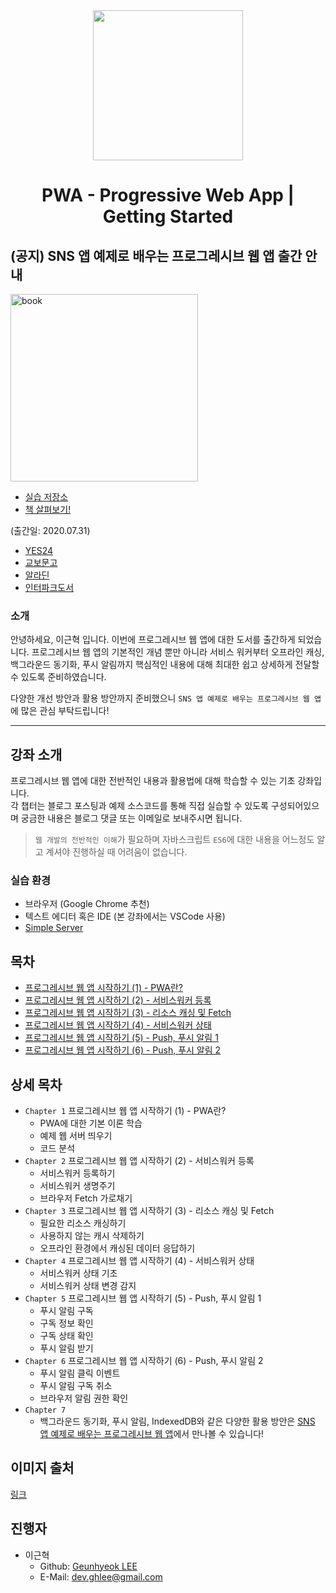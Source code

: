 <div align="center">
  <img src="./pwa.png" width="240px">
  <h1>PWA - Progressive Web App | Getting Started</h1>
</div>

## (공지) SNS 앱 예제로 배우는 프로그레시브 웹 앱 출간 안내

<img alt="book" src="https://user-images.githubusercontent.com/26512984/88422695-9d83e500-ce25-11ea-85f3-ac0a107633c4.jpg" width="300">

- [실습 저장소](https://github.com/leegeunhyeok/paper)
- [책 살펴보기!](https://geundung.dev/106)

(출간일: 2020.07.31)

- [YES24](http://www.yes24.com/Product/Goods/91360603)
- [교보문고](http://www.kyobobook.co.kr/product/detailViewKor.laf?ejkGb=KOR&mallGb=KOR&barcode=9791165920081&orderClick=LAG&Kc=)
- [알라딘](https://www.aladin.co.kr/shop/wproduct.aspx?ItemId=247327624)
- [인터파크도서](http://book.interpark.com/product/BookDisplay.do?_method=detail&sc.shopNo=0000400000&sc.prdNo=335305874)

### 소개

안녕하세요, 이근혁 입니다. 이번에 프로그레시브 웹 앱에 대한 도서를 출간하게 되었습니다. 
프로그레시브 웹 앱의 기본적인 개념 뿐만 아니라 서비스 워커부터 오프라인 캐싱, 백그라운드 동기화, 푸시 알림까지
핵심적인 내용에 대해 최대한 쉽고 상세하게 전달할 수 있도록 준비하였습니다.

다양한 개선 방안과 활용 방안까지 준비했으니 `SNS 앱 예제로 배우는 프로그레시브 웹 앱`에 많은 관심 부탁드립니다!

----

## 강좌 소개

프로그레시브 웹 앱에 대한 전반적인 내용과 활용법에 대해 학습할 수 있는 기초 강좌입니다.  
각 챕터는 블로그 포스팅과 예제 소스코드를 통해 직접 실습할 수 있도록 구성되어있으며 궁금한 내용은 블로그 댓글 또는 이메일로 보내주시면 됩니다.

> `웹 개발의 전반적인 이해`가 필요하며 자바스크립트 `ES6`에 대한 내용을 어느정도 알고 계셔야 진행하실 때 어려움이 없습니다.

### 실습 환경

- 브라우저 (Google Chrome 추천)
- 텍스트 에디터 혹은 IDE (본 강좌에서는 VSCode 사용)
- [Simple Server](https://github.com/leegeunhyeok/simple-server/releases/latest)

## 목차

- [프로그레시브 웹 앱 시작하기 (1) - PWA란?](https://geundung.dev/85)
- [프로그레시브 웹 앱 시작하기 (2) - 서비스워커 등록](https://geundung.dev/86)
- [프로그레시브 웹 앱 시작하기 (3) - 리소스 캐싱 및 Fetch](https://geundung.dev/87)
- [프로그레시브 웹 앱 시작하기 (4) - 서비스워커 상태](https://geundung.dev/88)
- [프로그레시브 웹 앱 시작하기 (5) - Push, 푸시 알림 1](https://geundung.dev/94)
- [프로그레시브 웹 앱 시작하기 (6) - Push, 푸시 알림 2](https://geundung.dev/95)

## 상세 목차

- `Chapter 1` 프로그레시브 웹 앱 시작하기 (1) - PWA란?
  - PWA에 대한 기본 이론 학습
  - 예제 웹 서버 띄우기
  - 코드 분석
- `Chapter 2` 프로그레시브 웹 앱 시작하기 (2) - 서비스워커 등록
  - 서비스워커 등록하기
  - 서비스워커 생명주기
  - 브라우저 Fetch 가로채기
- `Chapter 3` 프로그레시브 웹 앱 시작하기 (3) - 리소스 캐싱 및 Fetch
  - 필요한 리소스 캐싱하기
  - 사용하지 않는 캐시 삭제하기
  - 오프라인 환경에서 캐싱된 데이터 응답하기
- `Chapter 4` 프로그레시브 웹 앱 시작하기 (4) - 서비스워커 상태
  - 서비스워커 상태 기초
  - 서비스워커 상태 변경 감지
- `Chapter 5` 프로그레시브 웹 앱 시작하기 (5) - Push, 푸시 알림 1
  - 푸시 알림 구독
  - 구독 정보 확인
  - 구독 상태 확인
  - 푸시 알림 받기
- `Chapter 6` 프로그레시브 웹 앱 시작하기 (6) - Push, 푸시 알림 2
  - 푸시 알림 클릭 이벤트
  - 푸시 알림 구독 취소
  - 브라우저 알림 권한 확인
- `Chapter 7`
  - 백그라운드 동기화, 푸시 알림, IndexedDB와 같은 다양한 활용 방안은 [SNS 앱 예제로 배우는 프로그레시브 웹 앱](#공지-sns-앱-예제로-배우는-프로그레시브-웹-앱-출간-안내)에서 만나볼 수 있습니다!

## 이미지 출처

[링크](https://www.boredpanda.com/animals-hybrids-photoshop/?utm_source=google&utm_medium=organic&utm_campaign=organic)

## 진행자

- 이근혁
  - Github: [Geunhyeok LEE](https://github.com/leegeunhyeok)
  - E-Mail: [dev.ghlee@gmail.com](mailto:dev.ghlee@gmail.com)
